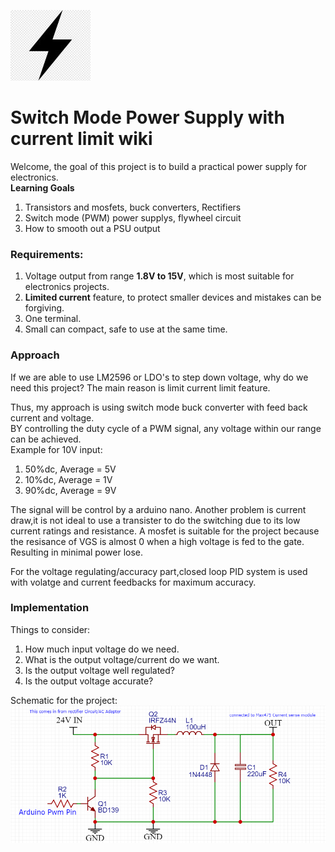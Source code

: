 ![](Images/Power.jpg)
# **Switch Mode Power Supply with current limit wiki**  
Welcome, the goal of this project is to build a practical power supply for electronics.<br/>
**Learning Goals**
1. Transistors and mosfets, buck converters, Rectifiers
2. Switch mode (PWM) power supplys, flywheel circuit
3. How to smooth out a PSU output
### Requirements:
1. Voltage output from range **1.8V to 15V**, which is most suitable for electronics projects.
2. **Limited current** feature, to protect smaller devices and mistakes can be forgiving.
3. One terminal.
4. Small can compact, safe to use at the same time.

### Approach
If we are able to use LM2596 or LDO's to step down voltage, why do we need this project?
The main reason is limit current limit feature. 

Thus, my approach is using switch mode buck converter with feed back current and voltage.<br/>
BY controlling the duty cycle of a PWM signal, any voltage within our range can be achieved.<br />
Example for 10V input:
1. 50%dc, Average = 5V 
2. 10%dc, Average = 1V
3. 90%dc, Average = 9V<br/>

The signal will be control by a arduino nano.
Another problem is current draw,it is not ideal to use a transister to do the switching due to its low current ratings and resistance.
A mosfet is suitable for the project because the resisance of VGS is almost 0 when a high voltage is fed to the gate.
Resulting in minimal power lose.

For the voltage regulating/accuracy part,closed loop PID system is used with volatge and current feedbacks for maximum accuracy.

### Implementation
Things to consider:
1. How much input voltage do we need.
2. What is the output voltage/current do we want.
3. Is the output voltage well regulated?
4. Is the output voltage accurate?

Schematic for the project: <br/>
![](Images/Schematic.jpg)


